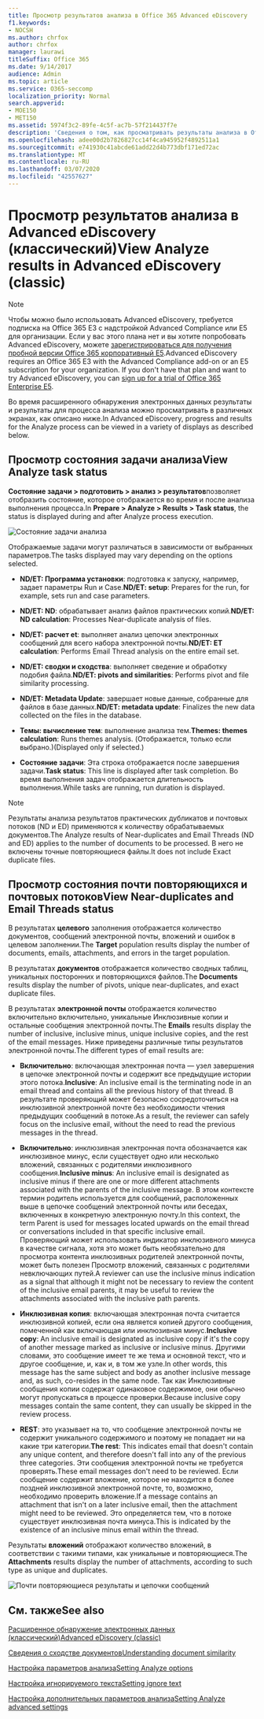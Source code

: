 ```yaml
---
title: Просмотр результатов анализа в Office 365 Advanced eDiscovery
f1.keywords:
- NOCSH
ms.author: chrfox
author: chrfox
manager: laurawi
titleSuffix: Office 365
ms.date: 9/14/2017
audience: Admin
ms.topic: article
ms.service: O365-seccomp
localization_priority: Normal
search.appverid:
- MOE150
- MET150
ms.assetid: 5974f3c2-89fe-4c5f-ac7b-57f214437f7e
description: 'Сведения о том, как просматривать результаты анализа в Office 365 Advanced eDiscovery, включая определения отображаемых параметров задачи.  '
ms.openlocfilehash: adee00d2b7826827cc14f4ca945952f4892511a1
ms.sourcegitcommit: e741930c41abcde61add22d4b773dbf171ed72ac
ms.translationtype: MT
ms.contentlocale: ru-RU
ms.lasthandoff: 03/07/2020
ms.locfileid: "42557627"
---
```

# <a name="view-analyze-results-in-advanced-ediscovery-classic"></a><span data-ttu-id="4c170-103">Просмотр результатов анализа в Advanced eDiscovery (классический)</span><span class="sxs-lookup"><span data-stu-id="4c170-103">View Analyze results in Advanced eDiscovery (classic)</span></span>

> [!NOTE]
> <span data-ttu-id="4c170-p101">Чтобы можно было использовать Advanced eDiscovery, требуется подписка на Office 365 E3 с надстройкой Advanced Compliance или E5 для организации. Если у вас этого плана нет и вы хотите попробовать Advanced eDiscovery, можете [зарегистрироваться для получения пробной версии Office 365 корпоративный E5](https://go.microsoft.com/fwlink/p/?LinkID=698279).</span><span class="sxs-lookup"><span data-stu-id="4c170-p101">Advanced eDiscovery requires an Office 365 E3 with the Advanced Compliance add-on or an E5 subscription for your organization. If you don't have that plan and want to try Advanced eDiscovery, you can [sign up for a trial of Office 365 Enterprise E5](https://go.microsoft.com/fwlink/p/?LinkID=698279).</span></span> 
  
<span data-ttu-id="4c170-106">Во время расширенного обнаружения электронных данных результаты и результаты для процесса анализа можно просматривать в различных экранах, как описано ниже.</span><span class="sxs-lookup"><span data-stu-id="4c170-106">In Advanced eDiscovery, progress and results for the Analyze process can be viewed in a variety of displays as described below.</span></span>
  
## <a name="view-analyze-task-status"></a><span data-ttu-id="4c170-107">Просмотр состояния задачи анализа</span><span class="sxs-lookup"><span data-stu-id="4c170-107">View Analyze task status</span></span>

<span data-ttu-id="4c170-108">**Состояние задачи \> подготовить \> анализ \> результатов**позволяет отобразить состояние, которое отображается во время и после анализа выполнения процесса.</span><span class="sxs-lookup"><span data-stu-id="4c170-108">In **Prepare \> Analyze \> Results \> Task status**, the status is displayed during and after Analyze process execution.</span></span> 
  
![Состояние задачи анализа](../media/d0372978-ce08-4f4e-a1fc-aa918ae44364.png)
  
<span data-ttu-id="4c170-110">Отображаемые задачи могут различаться в зависимости от выбранных параметров.</span><span class="sxs-lookup"><span data-stu-id="4c170-110">The tasks displayed may vary depending on the options selected.</span></span> 
  
- <span data-ttu-id="4c170-111">**ND/ET: Программа установки**: подготовка к запуску, например, задает параметры Run и Case.</span><span class="sxs-lookup"><span data-stu-id="4c170-111">**ND/ET: setup**: Prepares for the run, for example, sets run and case parameters.</span></span>
    
- <span data-ttu-id="4c170-112">**ND/ET: ND**: обрабатывает анализ файлов практических копий.</span><span class="sxs-lookup"><span data-stu-id="4c170-112">**ND/ET: ND calculation**: Processes Near-duplicate analysis of files.</span></span>
    
- <span data-ttu-id="4c170-113">**ND/ET: расчет et**: выполняет анализ цепочки электронных сообщений для всего набора электронной почты.</span><span class="sxs-lookup"><span data-stu-id="4c170-113">**ND/ET: ET calculation**: Performs Email Thread analysis on the entire email set.</span></span>
    
- <span data-ttu-id="4c170-114">**ND/ET: сводки и сходства**: выполняет сведение и обработку подобия файла.</span><span class="sxs-lookup"><span data-stu-id="4c170-114">**ND/ET: pivots and similarities**: Performs pivot and file similarity processing.</span></span>
    
- <span data-ttu-id="4c170-115">**ND/ET: Metadata Update**: завершает новые данные, собранные для файлов в базе данных.</span><span class="sxs-lookup"><span data-stu-id="4c170-115">**ND/ET: metadata update**: Finalizes the new data collected on the files in the database.</span></span>
    
- <span data-ttu-id="4c170-116">**Темы: вычисление тем**: выполнение анализа тем.</span><span class="sxs-lookup"><span data-stu-id="4c170-116">**Themes: themes calculation**: Runs themes analysis.</span></span> <span data-ttu-id="4c170-117">(Отображается, только если выбрано.)</span><span class="sxs-lookup"><span data-stu-id="4c170-117">(Displayed only if selected.)</span></span>
    
- <span data-ttu-id="4c170-118">**Состояние задачи**: Эта строка отображается после завершения задачи.</span><span class="sxs-lookup"><span data-stu-id="4c170-118">**Task status**: This line is displayed after task completion.</span></span> <span data-ttu-id="4c170-119">Во время выполнения задач отображается длительность выполнения.</span><span class="sxs-lookup"><span data-stu-id="4c170-119">While tasks are running, run duration is displayed.</span></span>
    
> [!NOTE]
> <span data-ttu-id="4c170-120">Результаты анализа результатов практических дубликатов и почтовых потоков (ND и ED) применяются к количеству обрабатываемых документов.</span><span class="sxs-lookup"><span data-stu-id="4c170-120">The Analyze results of Near-duplicates and Email Threads (ND and ED) applies to the number of documents to be processed.</span></span> <span data-ttu-id="4c170-121">В него не включены точные повторяющиеся файлы.</span><span class="sxs-lookup"><span data-stu-id="4c170-121">It does not include Exact duplicate files.</span></span> 
  
## <a name="view-near-duplicates-and-email-threads-status"></a><span data-ttu-id="4c170-122">Просмотр состояния почти повторяющихся и почтовых потоков</span><span class="sxs-lookup"><span data-stu-id="4c170-122">View Near-duplicates and Email Threads status</span></span>

<span data-ttu-id="4c170-123">В результатах **целевого** заполнения отображается количество документов, сообщений электронной почты, вложений и ошибок в целевом заполнении.</span><span class="sxs-lookup"><span data-stu-id="4c170-123">The **Target** population results display the number of documents, emails, attachments, and errors in the target population.</span></span> 
  
<span data-ttu-id="4c170-124">В результатах **документов** отображается количество сводных таблиц, уникальных посторонних и повторяющихся файлов.</span><span class="sxs-lookup"><span data-stu-id="4c170-124">The **Documents** results display the number of pivots, unique near-duplicates, and exact duplicate files.</span></span> 
  
<span data-ttu-id="4c170-125">В результатах **электронной почты** отображается количество включительно включительно, уникальные Инклюзивные копии и остальные сообщения электронной почты.</span><span class="sxs-lookup"><span data-stu-id="4c170-125">The **Emails** results display the number of inclusive, inclusive minus, unique inclusive copies, and the rest of the email messages.</span></span> <span data-ttu-id="4c170-126">Ниже приведены различные типы результатов электронной почты.</span><span class="sxs-lookup"><span data-stu-id="4c170-126">The different types of email results are:</span></span> 
  
- <span data-ttu-id="4c170-127">**Включительно**: включающая электронная почта — узел завершения в цепочке электронной почты и содержит все предыдущие истории этого потока.</span><span class="sxs-lookup"><span data-stu-id="4c170-127">**Inclusive**: An inclusive email is the terminating node in an email thread and contains all the previous history of that thread.</span></span> <span data-ttu-id="4c170-128">В результате проверяющий может безопасно сосредоточиться на инклюзивной электронной почте без необходимости чтения предыдущих сообщений в потоке.</span><span class="sxs-lookup"><span data-stu-id="4c170-128">As a result, the reviewer can safely focus on the inclusive email, without the need to read the previous messages in the thread.</span></span> 
    
- <span data-ttu-id="4c170-129">**Включительно**: инклюзивная электронная почта обозначается как инклюзивное минус, если существует одно или несколько вложений, связанных с родителями инклюзивного сообщения.</span><span class="sxs-lookup"><span data-stu-id="4c170-129">**Inclusive minus**: An inclusive email is designated as inclusive minus if there are one or more different attachments associated with the parents of the inclusive message.</span></span> <span data-ttu-id="4c170-130">В этом контексте термин родитель используется для сообщений, расположенных выше в цепочке сообщений электронной почты или беседах, включенных в конкретную электронную почту.</span><span class="sxs-lookup"><span data-stu-id="4c170-130">In this context, the term Parent is used for messages located upwards on the email thread or conversations included in that specific inclusive email.</span></span> <span data-ttu-id="4c170-131">Проверяющий может использовать индикатор инклюзивного минуса в качестве сигнала, хотя это может быть необязательно для просмотра контента инклюзивных родителей электронной почты, может быть полезен Просмотр вложений, связанных с родителями невключающих путей.</span><span class="sxs-lookup"><span data-stu-id="4c170-131">A reviewer can use the inclusive minus indication as a signal that although it might not be necessary to review the content of the inclusive email parents, it may be useful to review the attachments associated with the inclusive path parents.</span></span> 
    
- <span data-ttu-id="4c170-132">**Инклюзивная копия**: включающая электронная почта считается инклюзивной копией, если она является копией другого сообщения, помеченной как включающая или инклюзивная минус.</span><span class="sxs-lookup"><span data-stu-id="4c170-132">**Inclusive copy**: An inclusive email is designated as inclusive copy if it's the copy of another message marked as inclusive or inclusive minus.</span></span> <span data-ttu-id="4c170-133">Другими словами, это сообщение имеет те же тема и основной текст, что и другое сообщение, и, как и, в том же узле.</span><span class="sxs-lookup"><span data-stu-id="4c170-133">In other words, this message has the same subject and body as another inclusive message and, as such, co-resides in the same node.</span></span> <span data-ttu-id="4c170-134">Так как Инклюзивные сообщения копии содержат одинаковое содержимое, они обычно могут пропускаться в процессе проверки.</span><span class="sxs-lookup"><span data-stu-id="4c170-134">Because inclusive copy messages contain the same content, they can usually be skipped in the review process.</span></span> 
    
- <span data-ttu-id="4c170-135">**REST**: это указывает на то, что сообщение электронной почты не содержит уникального содержимого и поэтому не попадает ни на какие три категории.</span><span class="sxs-lookup"><span data-stu-id="4c170-135">**The rest**: This indicates email that doesn't contain any unique content, and therefore doesn't fall into any of the previous three categories.</span></span> <span data-ttu-id="4c170-136">Эти сообщения электронной почты не требуется проверять.</span><span class="sxs-lookup"><span data-stu-id="4c170-136">These email messages don't need to be reviewed.</span></span> <span data-ttu-id="4c170-137">Если сообщение содержит вложение, которое не находится в более поздней инклюзивной электронной почте, то, возможно, необходимо проверить вложение.</span><span class="sxs-lookup"><span data-stu-id="4c170-137">If a message contains an attachment that isn't on a later inclusive email, then the attachment might need to be reviewed.</span></span> <span data-ttu-id="4c170-138">Это определяется тем, что в потоке существует инклюзивная почта минуса.</span><span class="sxs-lookup"><span data-stu-id="4c170-138">This is indicated by the existence of an inclusive minus email within the thread.</span></span>
    
<span data-ttu-id="4c170-139">Результаты **вложений** отображают количество вложений, в соответствии с такими типами, как уникальные и повторяющиеся.</span><span class="sxs-lookup"><span data-stu-id="4c170-139">The **Attachments** results display the number of attachments, according to such type as unique and duplicates.</span></span> 
  
![Почти повторяющиеся результаты и цепочки сообщений](../media/54491303-0ee3-4739-b42e-d1ee486842fd.png)
  
## <a name="see-also"></a><span data-ttu-id="4c170-141">См. также</span><span class="sxs-lookup"><span data-stu-id="4c170-141">See also</span></span>

[<span data-ttu-id="4c170-142">Расширенное обнаружение электронных данных (классический)</span><span class="sxs-lookup"><span data-stu-id="4c170-142">Advanced eDiscovery (classic)</span></span>](office-365-advanced-ediscovery.md)
  
[<span data-ttu-id="4c170-143">Сведения о сходстве документов</span><span class="sxs-lookup"><span data-stu-id="4c170-143">Understanding document similarity</span></span>](understand-document-similarity-in-advanced-ediscovery.md)
  
[<span data-ttu-id="4c170-144">Настройка параметров анализа</span><span class="sxs-lookup"><span data-stu-id="4c170-144">Setting Analyze options</span></span>](set-analyze-options-in-advanced-ediscovery.md)
  
[<span data-ttu-id="4c170-145">Настройка игнорируемого текста</span><span class="sxs-lookup"><span data-stu-id="4c170-145">Setting ignore text</span></span>](set-ignore-text-in-advanced-ediscovery.md)
  
[<span data-ttu-id="4c170-146">Настройка дополнительных параметров анализа</span><span class="sxs-lookup"><span data-stu-id="4c170-146">Setting Analyze advanced settings</span></span>](view-analyze-results-in-advanced-ediscovery.md)

